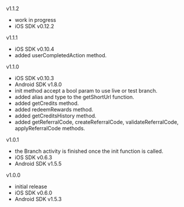 v1.1.2 
- work in progress
- iOS SDK v0.12.2

v1.1.1
- iOS SDK v0.10.4
- added userCompletedAction method.

v1.1.0
- iOS SDK v0.10.3
- Android SDK v1.8.0
- init method accept a bool param to use live or test branch.
- added alias and type to the getShortUrl function.
- added getCredits method.
- added redeemRewards method.
- added getCreditsHistory method.
- added getReferralCode, createReferralCode, validateReferralCode, applyReferralCode methods.

v1.0.1
- the Branch activity is finished once the init function is called.
- iOS SDK v0.6.3
- Android SDK v1.5.5

v1.0.0
- initial release
- iOS SDK v0.6.0
- Android SDK v1.5.3